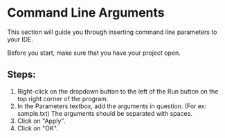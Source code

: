 # Command Line Arguments

This section will guide you through inserting command line parameters to your IDE.

Before you start, make sure that you have your project open.

## Steps:
1. Right-click on the dropdown button to the left of the Run button on the top right corner of the program.
2. In the Parameters textbox, add the arguments in question. (For ex: sample.txt)  The arguments should be separated with spaces.
3. Click on "Apply".
4. Click on "OK".
